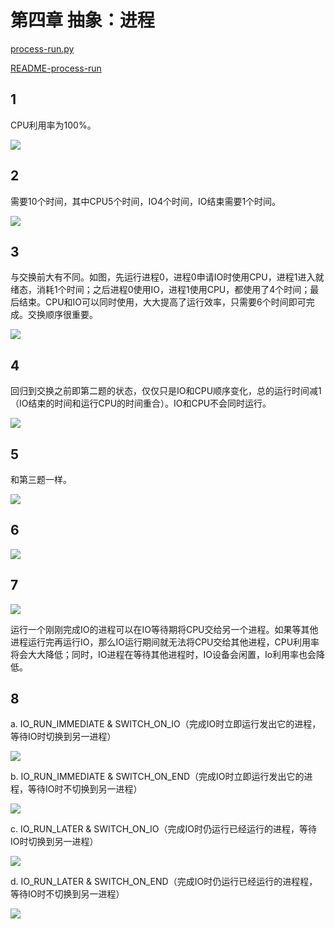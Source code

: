 # 第四章 抽象：进程

[process-run.py](https://github.com/dqxcj/Operating_Systems_Three_Easy_Pieces_answer/tree/main/chapter4/process-run.py)

[README-process-run](https://github.com/dqxcj/Operating_Systems_Three_Easy_Pieces_answer/tree/main/chapter4/README-process-run.md)

## 1
CPU利用率为100%。

![](https://raw.githubusercontent.com/dqxcj/Study/test/test2/test7/test8/202209071259739.png)

## 2
需要10个时间，其中CPU5个时间，IO4个时间，IO结束需要1个时间。

![](https://raw.githubusercontent.com/dqxcj/Study/test/test2/test7/test8/202209071303600.png)

## 3
与交换前大有不同。如图，先运行进程0，进程0申请IO时使用CPU，进程1进入就绪态，消耗1个时间；之后进程0使用IO，进程1使用CPU，都使用了4个时间；最后结束。CPU和IO可以同时使用，大大提高了运行效率，只需要6个时间即可完成。交换顺序很重要。

![](https://raw.githubusercontent.com/dqxcj/Study/test/test2/test7/test8/202209071311706.png)

## 4
回归到交换之前即第二题的状态，仅仅只是IO和CPU顺序变化，总的运行时间减1（IO结束的时间和运行CPU的时间重合）。IO和CPU不会同时运行。

![](https://raw.githubusercontent.com/dqxcj/Study/test/test2/test7/test8/202209071316321.png)

## 5
和第三题一样。

![](https://raw.githubusercontent.com/dqxcj/Study/test/test2/test7/test8/202209071317427.png)

## 6
![](https://raw.githubusercontent.com/dqxcj/Study/test/test2/test7/test8/202209071717946.png)

## 7
![](https://raw.githubusercontent.com/dqxcj/Study/test/test2/test7/test8/202209071720959.png)

运行一个刚刚完成IO的进程可以在IO等待期将CPU交给另一个进程。如果等其他进程运行完再运行IO，那么IO运行期间就无法将CPU交给其他进程，CPU利用率将会大大降低；同时，IO进程在等待其他进程时，IO设备会闲置，Io利用率也会降低。

## 8
a. IO_RUN_IMMEDIATE & SWITCH_ON_IO（完成IO时立即运行发出它的进程，等待IO时切换到另一进程）

![](https://raw.githubusercontent.com/dqxcj/Study/test/test2/test7/test8/202209071749094.png)

b. IO_RUN_IMMEDIATE & SWITCH_ON_END（完成IO时立即运行发出它的进程，等待IO时不切换到另一进程）

![](https://raw.githubusercontent.com/dqxcj/Study/test/test2/test7/test8/202209071751861.png)

c. IO_RUN_LATER & SWITCH_ON_IO（完成IO时仍运行已经运行的进程，等待IO时切换到另一进程）

![](https://raw.githubusercontent.com/dqxcj/Study/test/test2/test7/test8/202209071752080.png)

d. IO_RUN_LATER & SWITCH_ON_END（完成IO时仍运行已经运行的进程程，等待IO时不切换到另一进程）

![](https://raw.githubusercontent.com/dqxcj/Study/test/test2/test7/test8/202209071753996.png)
